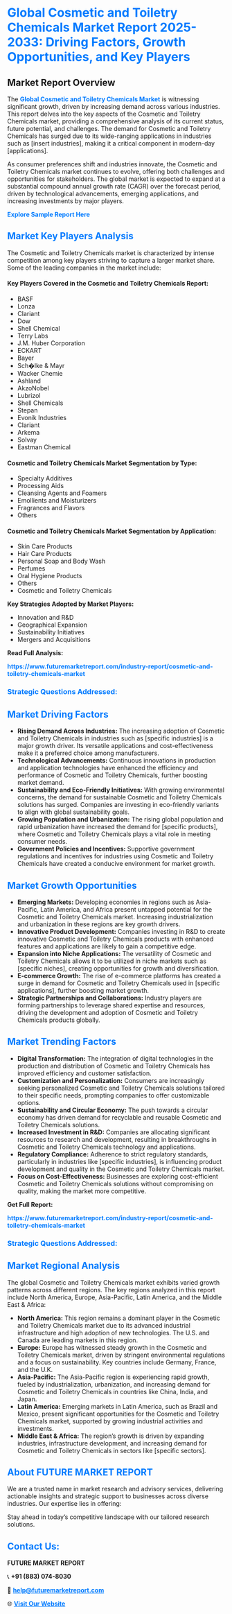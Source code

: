<h1 style="color: #007BFF;">Global Cosmetic and Toiletry Chemicals Market Report 2025-2033: Driving Factors, Growth Opportunities, and Key Players</h1>

<section id="overview">
<h2>Market Report Overview</h2>
<p>The <a href="https://www.futuremarketreport.com/industry-report/cosmetic-and-toiletry-chemicals-market" style="color: #007BFF; text-decoration: none;"><strong>Global Cosmetic and Toiletry Chemicals Market</strong></a> is witnessing significant growth, driven by increasing demand across various industries. This report delves into the key aspects of the Cosmetic and Toiletry Chemicals market, providing a comprehensive analysis of its current status, future potential, and challenges. The demand for Cosmetic and Toiletry Chemicals has surged due to its wide-ranging applications in industries such as [insert industries], making it a critical component in modern-day [applications].</p>
<p>As consumer preferences shift and industries innovate, the Cosmetic and Toiletry Chemicals market continues to evolve, offering both challenges and opportunities for stakeholders. The global market is expected to expand at a substantial compound annual growth rate (CAGR) over the forecast period, driven by technological advancements, emerging applications, and increasing investments by major players.</p>
</section>

<section id="overview">
<p><a href="https://www.futuremarketreport.com/request-sample/reportId=120081" style="color: #007BFF; text-decoration: none;"><strong>Explore Sample Report Here</strong></a></p>
</section>

<section id="key-players">
<h2 style="color: #007BFF;">Market Key Players Analysis</h2>
<p>The Cosmetic and Toiletry Chemicals market is characterized by intense competition among key players striving to capture a larger market share. Some of the leading companies in the market include:</p>
<h4>Key Players Covered in the Cosmetic and Toiletry Chemicals Report:</h4>
<ul><li>BASF</li><li>Lonza</li><li>Clariant</li><li>Dow</li><li>Shell Chemical</li><li>Terry Labs</li><li>J.M. Huber Corporation</li><li>ECKART</li><li>Bayer</li><li>Sch�lke &amp; Mayr</li><li>Wacker Chemie</li><li>Ashland</li><li>AkzoNobel</li><li>Lubrizol</li><li>Shell Chemicals</li><li>Stepan</li><li>Evonik Industries</li><li>Clariant</li><li>Arkema</li><li>Solvay</li><li>Eastman Chemical</li></ul>
<h4>Cosmetic and Toiletry Chemicals Market Segmentation by Type:</h4>
<ul><li>Specialty Additives</li><li>Processing Aids</li><li>Cleansing Agents and Foamers</li><li>Emollients and Moisturizers</li><li>Fragrances and Flavors</li><li>Others</li></ul>

<h4>Cosmetic and Toiletry Chemicals Market Segmentation by Application:</h4>
<ul><li>Skin Care Products</li><li>Hair Care Products</li><li>Personal Soap and Body Wash</li><li>Perfumes</li><li>Oral Hygiene Products</li><li>Others</li><li>Cosmetic and Toiletry Chemicals</li></ul>
<p><strong>Key Strategies Adopted by Market Players:</strong></p>
<ul>
<li>Innovation and R&D</li>
<li>Geographical Expansion</li>
<li>Sustainability Initiatives</li>
<li>Mergers and Acquisitions</li>
</ul>
</section>

<section>
<p><strong>Read Full Analysis: </strong></p><a href="https://www.futuremarketreport.com/industry-report/cosmetic-and-toiletry-chemicals-market" style="color: #007BFF; text-decoration: none;"><strong>https://www.futuremarketreport.com/industry-report/cosmetic-and-toiletry-chemicals-market</strong></a>
<h3 style="color: #007BFF;">Strategic Questions Addressed:</h3>
</section>

<section id="driving-factors">
<h2 style="color: #007BFF;">Market Driving Factors</h2>
<ul>
<li><strong>Rising Demand Across Industries:</strong> The increasing adoption of Cosmetic and Toiletry Chemicals in industries such as [specific industries] is a major growth driver. Its versatile applications and cost-effectiveness make it a preferred choice among manufacturers.</li>
<li><strong>Technological Advancements:</strong> Continuous innovations in production and application technologies have enhanced the efficiency and performance of Cosmetic and Toiletry Chemicals, further boosting market demand.</li>
<li><strong>Sustainability and Eco-Friendly Initiatives:</strong> With growing environmental concerns, the demand for sustainable Cosmetic and Toiletry Chemicals solutions has surged. Companies are investing in eco-friendly variants to align with global sustainability goals.</li>
<li><strong>Growing Population and Urbanization:</strong> The rising global population and rapid urbanization have increased the demand for [specific products], where Cosmetic and Toiletry Chemicals plays a vital role in meeting consumer needs.</li>
<li><strong>Government Policies and Incentives:</strong> Supportive government regulations and incentives for industries using Cosmetic and Toiletry Chemicals have created a conducive environment for market growth.</li>
</ul>
</section>

<section id="growth-opportunities">
<h2 style="color: #007BFF;">Market Growth Opportunities</h2>
<ul>
<li><strong>Emerging Markets:</strong> Developing economies in regions such as Asia-Pacific, Latin America, and Africa present untapped potential for the Cosmetic and Toiletry Chemicals market. Increasing industrialization and urbanization in these regions are key growth drivers.</li>
<li><strong>Innovative Product Development:</strong> Companies investing in R&D to create innovative Cosmetic and Toiletry Chemicals products with enhanced features and applications are likely to gain a competitive edge.</li>
<li><strong>Expansion into Niche Applications:</strong> The versatility of Cosmetic and Toiletry Chemicals allows it to be utilized in niche markets such as [specific niches], creating opportunities for growth and diversification.</li>
<li><strong>E-commerce Growth:</strong> The rise of e-commerce platforms has created a surge in demand for Cosmetic and Toiletry Chemicals used in [specific applications], further boosting market growth.</li>
<li><strong>Strategic Partnerships and Collaborations:</strong> Industry players are forming partnerships to leverage shared expertise and resources, driving the development and adoption of Cosmetic and Toiletry Chemicals products globally.</li>
</ul>
</section>

<section id="trending-factors">
<h2 style="color: #007BFF;">Market Trending Factors</h2>
<ul>
<li><strong>Digital Transformation:</strong> The integration of digital technologies in the production and distribution of Cosmetic and Toiletry Chemicals has improved efficiency and customer satisfaction.</li>
<li><strong>Customization and Personalization:</strong> Consumers are increasingly seeking personalized Cosmetic and Toiletry Chemicals solutions tailored to their specific needs, prompting companies to offer customizable options.</li>
<li><strong>Sustainability and Circular Economy:</strong> The push towards a circular economy has driven demand for recyclable and reusable Cosmetic and Toiletry Chemicals solutions.</li>
<li><strong>Increased Investment in R&D:</strong> Companies are allocating significant resources to research and development, resulting in breakthroughs in Cosmetic and Toiletry Chemicals technology and applications.</li>
<li><strong>Regulatory Compliance:</strong> Adherence to strict regulatory standards, particularly in industries like [specific industries], is influencing product development and quality in the Cosmetic and Toiletry Chemicals market.</li>
<li><strong>Focus on Cost-Effectiveness:</strong> Businesses are exploring cost-efficient Cosmetic and Toiletry Chemicals solutions without compromising on quality, making the market more competitive.</li>
</ul>
</section>

<section>
<p><strong>Get Full Report: </strong></p><a href="https://www.futuremarketreport.com/industry-report/cosmetic-and-toiletry-chemicals-market" style="color: #007BFF; text-decoration: none;"><strong>https://www.futuremarketreport.com/industry-report/cosmetic-and-toiletry-chemicals-market</strong></a>
<h3 style="color: #007BFF;">Strategic Questions Addressed:</h3>
</section>


<section id="regional-analysis">
<h2 style="color: #007BFF;">Market Regional Analysis</h2>
<p>The global Cosmetic and Toiletry Chemicals market exhibits varied growth patterns across different regions. The key regions analyzed in this report include North America, Europe, Asia-Pacific, Latin America, and the Middle East & Africa:</p>
<ul>
<li><strong>North America:</strong> This region remains a dominant player in the Cosmetic and Toiletry Chemicals market due to its advanced industrial infrastructure and high adoption of new technologies. The U.S. and Canada are leading markets in this region.</li>
<li><strong>Europe:</strong> Europe has witnessed steady growth in the Cosmetic and Toiletry Chemicals market, driven by stringent environmental regulations and a focus on sustainability. Key countries include Germany, France, and the U.K.</li>
<li><strong>Asia-Pacific:</strong> The Asia-Pacific region is experiencing rapid growth, fueled by industrialization, urbanization, and increasing demand for Cosmetic and Toiletry Chemicals in countries like China, India, and Japan.</li>
<li><strong>Latin America:</strong> Emerging markets in Latin America, such as Brazil and Mexico, present significant opportunities for the Cosmetic and Toiletry Chemicals market, supported by growing industrial activities and investments.</li>
<li><strong>Middle East & Africa:</strong> The region’s growth is driven by expanding industries, infrastructure development, and increasing demand for Cosmetic and Toiletry Chemicals in sectors like [specific sectors].</li>
</ul>
</section>

<footer>
<h2 style="color: #007BFF;">About FUTURE MARKET REPORT</h2>
<p>We are a trusted name in market research and advisory services, delivering actionable insights and strategic support to businesses across diverse industries. Our expertise lies in offering:</p>

<p>Stay ahead in today’s competitive landscape with our tailored research solutions.</p>

<h2 style="color: #007BFF;">Contact Us:</h2>
<p><strong>FUTURE MARKET REPORT</strong></p>
<p>📞 <strong>+91 (883) 074-8030</strong></p>
<p>📧 <strong><a href="mailto:help@futuremarketreport.com" style="color: #007BFF;">help@futuremarketreport.com</a></strong></p>
<p>🌐 <strong><a href="https://www.futuremarketreport.com/" style="color: #007BFF;">Visit Our Website</a></strong></p>
</footer>